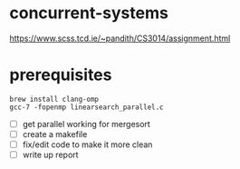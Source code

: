 # concurrent-systems

https://www.scss.tcd.ie/~pandith/CS3014/assignment.html

# prerequisites
``brew install clang-omp``  
`` gcc-7 -fopenmp linearsearch_parallel.c ``

- [ ] get parallel working for mergesort
- [ ] create a makefile
- [ ] fix/edit code to make it more clean
- [ ] write up report 
